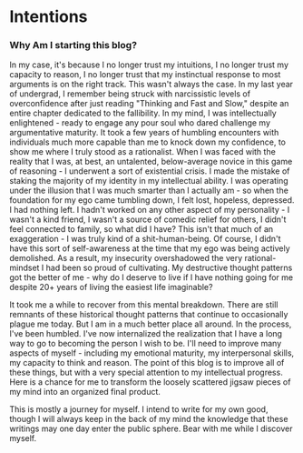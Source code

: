 # Intentions
### Why Am I starting this blog?
In my case, it's because I no longer trust my intuitions, I no longer trust my capacity to reason, I  no longer trust that my instinctual response to most arguments is on the right track. This wasn't always the case. In my last year of undergrad, I remember being struck with narcissistic levels of overconfidence after just reading "Thinking and Fast and Slow," despite an entire chapter dedicated to the fallibility. In my mind, I was intellectually enlightened - ready to engage any pour soul who dared challenge my argumentative maturity. It took a few years of humbling encounters with individuals much more capable than me to knock down my confidence, to show me where I truly stood as a rationalist. When I was faced with the reality that I was, at best, an untalented, below-average novice in this game of reasoning - I underwent a sort of existential crisis. I made the mistake of staking the majority of my identity in my intellectual ability. I was operating under the illusion that I was much smarter than I actually am - so when the foundation for my ego came tumbling down, I felt lost, hopeless, depressed. I had nothing left. I hadn't worked on any other aspect of my personality - I wasn't a kind friend, I wasn't a source of comedic relief for others, I didn't feel connected to family, so what did I have? This isn't that much of an exaggeration - I was truly kind of a shit-human-being. Of course, I didn't have this sort of self-awareness at the time that my ego was being actively demolished. As a result, my insecurity overshadowed the very rational-mindset I had been so proud of cultivating. My destructive thought patterns got the better of me - why do I deserve to live if I have nothing going for me despite 20+ years of living the easiest life imaginable?

It took me a while to recover from this mental breakdown. There are still remnants of these historical thought patterns that continue to occasionally plague me today. But I am in a much better place all around. In the process, I've been humbled. I've now internalized the realization that I have a long way to go to becoming the person I wish to be. I'll need to improve many aspects of myself - including my emotional maturity, my interpersonal skills, my capacity to think and reason. The point of this blog is to improve all of these things, but with a very special attention to my intellectual progress. Here is a chance for me to transform the loosely scattered jigsaw pieces of my mind into an organized final product. 

This is mostly a journey for myself. I intend to write for my own good, though I will always keep in the back of my mind the knowledge that these writings may one day enter the public sphere. Bear with me while I discover myself. 
